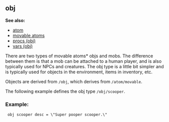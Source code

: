 ## obj
**See also:**
*   [atom](/ref/atom.md) 
*   [movable atoms](/ref/atom/movable.md) 
*   [procs (obj)](/ref/obj/proc.md) 
*   [vars (obj)](/ref/obj/var.md) 

There are two types of movable atoms* objs and mobs. The
difference between them is that a mob can be attached to a human player,
and is also typically used for NPCs and creatures. The obj type is a
little bit simpler and is typically used for objects in the environment,
items in inventory, etc. 

Objects are derived from `/obj`, which
derives from `/atom/movable`. 

The following example defines the
obj type `/obj/scooper`.
### Example:

```
 obj scooper desc = \"Super pooper scooper.\" 
```
